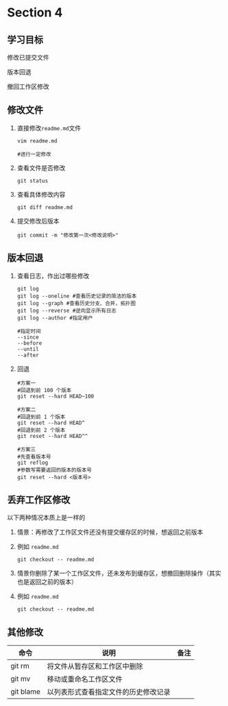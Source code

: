 # Section 4

## 学习目标

修改已提交文件

版本回退

撤回工作区修改

## 修改文件

1. 直接修改`readme.md`文件

   ```shell
   vim readme.md
   
   #进行一定修改
   ```

2. 查看文件是否修改

   ```shell
   git status
   ```

3. 查看具体修改内容 

   ```shell
   git diff readme.md
   ```

4. 提交修改后版本

   ```
   git commit -m "修改第一次<修改说明>"
   ```

## 版本回退

1. 查看日志，作出过哪些修改

   ```shell
   git log
   git log --oneline #查看历史记录的简洁的版本
   git log --graph #查看历史分支、合并，拓扑图
   git log --reverse #逆向显示所有日志
   git log --author #指定用户
   
   #指定时间
   --since 
   --before
   --until
   --after
   ```

2. 回退

   ```shell
   #方案一
   #回退到前 100 个版本
   git reset --hard HEAD~100
   ```

   ```shell
   #方案二
   #回退到前 1 个版本
   git reset --hard HEAD^
   #回退到前 2 个版本
   git reset --hard HEAD^^
   ```

   ```shell
   #方案三
   #先查看版本号
   git reflog
   #参数写需要返回的版本的版本号 
   git reset --hard <版本号>
   ```

## 丢弃工作区修改

以下两种情况本质上是一样的

1. 情景：再修改了工作区文件还没有提交缓存区的时候，想返回之前版本

2. 例如 `readme.md`

   ```shell
   git checkout -- readme.md
   ```

1. 情景你删除了某一个工作区文件，还未发布到缓存区，想撤回删除操作（其实也是返回之前的版本）

2. 例如 `readme.md`

   ```shell
   git checkout -- readme.md
   ```


## 其他修改

| 命令             | 说明                                 | 备注 |
| ---------------- | ------------------------------------ | ---- |
| git rm           | 将文件从暂存区和工作区中删除         |      |
| git mv           | 移动或重命名工作区文件               |      |
| git blame <file> | 以列表形式查看指定文件的历史修改记录 |      |















